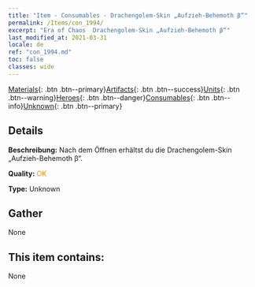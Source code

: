 ```yaml
---
title: "Item - Consumables - Drachengolem-Skin „Aufzieh-Behemoth β“"
permalink: /Items/con_1994/
excerpt: "Era of Chaos  Drachengolem-Skin „Aufzieh-Behemoth β“"
last_modified_at: 2021-03-31
locale: de
ref: "con_1994.md"
toc: false
classes: wide
---
```

 [Materials](/de/Items/){: .btn .btn--primary}[Artifacts](/de/Items/Artifacts/){: .btn .btn--success}[Units](/de/Items/Units/){: .btn .btn--warning}[Heroes](/de/Items/Heroes/){: .btn .btn--danger}[Consumables](/de/Items/Consumables/){: .btn .btn--info}[Unknown](/de/Items/Unknown/){: .btn .btn--primary}

## Details
 **Beschreibung:** Nach dem Öffnen erhältst du die Drachengolem-Skin „Aufzieh-Behemoth β“.

 **Quality:** <span style="color: #FF8C00">OK</span>

 **Type:** Unknown

## Gather

  None

## This item contains:

  None

